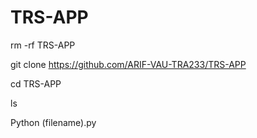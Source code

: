 # TRS-APP

rm -rf TRS-APP

git clone https://github.com/ARIF-VAU-TRA233/TRS-APP

cd TRS-APP

ls

Python (filename).py
